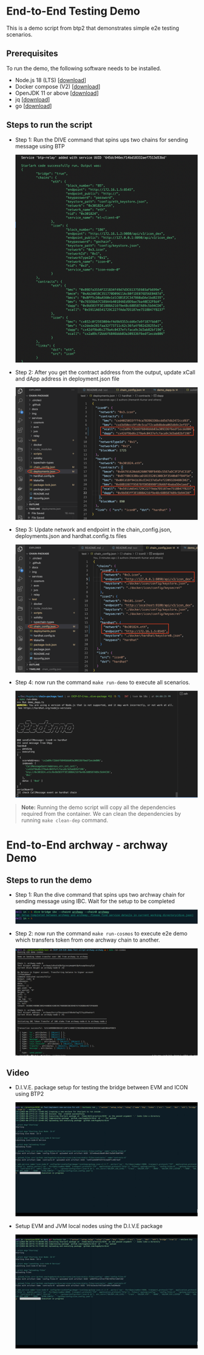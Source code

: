 # End-to-End Testing Demo

This is a demo script from btp2 that demonstrates simple e2e testing scenarios.

## Prerequisites

To run the demo, the following software needs to be installed.

- Node.js 18 (LTS) \[[download](https://nodejs.org/en/download/)\]
- Docker compose (V2) \[[download](https://docs.docker.com/compose/install/)\]
- OpenJDK 11 or above \[[download](https://adoptium.net/)\]
- jq \[[download](https://github.com/stedolan/jq)\]
- go \[[download](https://go.dev/doc/install)\]

## Steps to run the script

- Step 1: Run the DIVE command that spins ups two chains for sending message using BTP

  ![img1](img/../../img/img1%202.png)

- Step 2: After you get the contract address from the output, update xCall and dApp address in deployment.json file

  ![img1](img/../../img/img2%202.png)

- Step 3: Update network and endpoint in the chain_config.json, deployments.json and hardhat.config.ts files

  ![img1](img/../../img/img3%202.png)

- Step 4: now run the command `make run-demo` to execute all scenarios.

  ![img1](img/../../img/Image3.png)

> **Note:**
> Running the demo script will copy all the dependencies required from the container. We can clean the dependencies by running `make clean-dep` command.

# End-to-End archway - archway Demo

## Steps to run the demo

- Step 1: Run the dive command that spins ups two archway chain for sending message using IBC. Wait for the setup to be completed

  ![img1](img/../../img/img4.png)

- Step 2: now run the command `make run-cosmos` to execute e2e demo which transfers token from one archway chain to another.

  ![img1](img/../../img/img5.png)

## Video

- D.I.V.E. package setup for testing the bridge between EVM and ICON using BTP2

  [![video1](img/../../img/video1.png)](https://www.youtube.com/watch?v=f3tMU-_E1a8&ab_channel=HugoByte)

- Setup EVM and JVM local nodes using the D.I.V.E package

  [![video1](img/../../img/video2.png)](https://www.youtube.com/watch?v=390s_uo19eA&t=25s&ab_channel=HugoByte)
